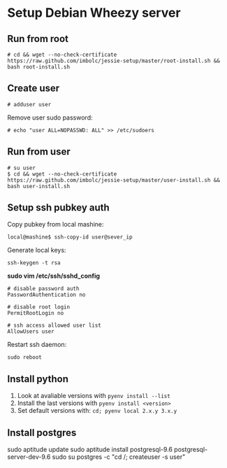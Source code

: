 Setup Debian Wheezy server
==========================

Run from root
-------------
    # cd && wget --no-check-certificate https://raw.github.com/imbolc/jessie-setup/master/root-install.sh && bash root-install.sh

Create user
-----------
    # adduser user

Remove user sudo password:

    # echo "user ALL=NOPASSWD: ALL" >> /etc/sudoers


Run from user
-------------
    # su user
    $ cd && wget --no-check-certificate https://raw.github.com/imbolc/jessie-setup/master/user-install.sh && bash user-install.sh


Setup ssh pubkey auth
---------------------
Copy pubkey from local mashine:

    local@mashine$ ssh-copy-id user@sever_ip

Generate local keys:

    ssh-keygen -t rsa


**sudo vim /etc/ssh/sshd_config**

    # disable password auth
    PasswordAuthentication no

    # disable root login
    PermitRootLogin no

    # ssh access allowed user list
    AllowUsers user

Restart ssh daemon: 

    sudo reboot


Install python
--------------
1. Look at avaliable versions with `pyenv install --list`
2. Install the last versions with `pyenv install <version>`
3. Set default versions with: `cd; pyenv local 2.x.y 3.x.y`


Install postgres
----------------
sudo aptitude update
sudo aptitude install postgresql-9.6 postgresql-server-dev-9.6
sudo su postgres -c "cd /; createuser -s user"
